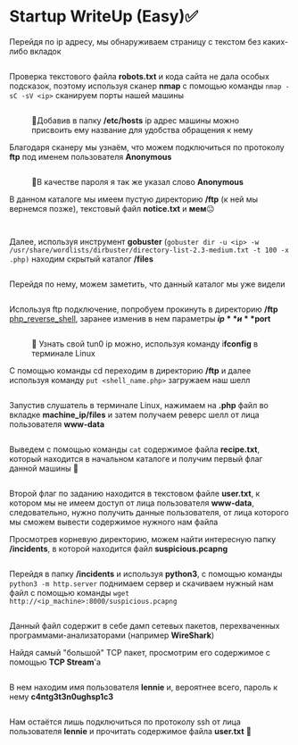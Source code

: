 # Startup WriteUp (Easy)✅

Перейдя по ip адресу, мы обнаруживаем страницу с текстом без каких-либо вкладок

&#x20;

<figure><img src="../.gitbook/assets/image (4) (2).png" alt=""><figcaption></figcaption></figure>

Проверка текстового файла **robots.txt** и кода сайта не дала особых подсказок, поэтому используя сканер **nmap** с помощью команды `nmap -sC -sV <ip>` сканируем порты нашей машины

<figure><img src="../.gitbook/assets/image (14).png" alt=""><figcaption><p>📌Добавив в папку <strong>/etc/hosts</strong> ip адрес машины можно присвоить ему название для удобства обращения к нему </p></figcaption></figure>

Благодаря сканеру мы узнаём, что можем подключиться по протоколу **ftp** под именем пользователя **Anonymous**

<figure><img src="../.gitbook/assets/image (13) (1).png" alt=""><figcaption><p>📌В качестве пароля я так же указал слово <strong>Anonymous</strong></p></figcaption></figure>

В данном каталоге мы имеем пустую директорию **/ftp** (к ней мы вернемся позже), текстовый файл **notice.txt** и **мем**😐

<figure><img src="../.gitbook/assets/image (2) (3).png" alt=""><figcaption></figcaption></figure>

<figure><img src="../.gitbook/assets/image (3) (3).png" alt=""><figcaption></figcaption></figure>

Далее, используя инструмент **gobuster** (`gobuster dir -u <ip> -w /usr/share/wordlists/dirbuster/directory-list-2.3-medium.txt -t 100 -x .php)` находим скрытый каталог **/files**

<figure><img src="../.gitbook/assets/image (5) (3).png" alt=""><figcaption></figcaption></figure>

Перейдя по нему, можем заметить, что данный каталог мы уже видели&#x20;

<figure><img src="../.gitbook/assets/image (11) (1).png" alt=""><figcaption></figcaption></figure>

Используя ftp подключение, попробуем прокинуть в директорию **/ftp** [php\_reverse\_shell](https://github.com/pentestmonkey/php-reverse-shell/blob/master/php-reverse-shell.php), заранее изменив в нем параметры **$ip** и **$port**

<figure><img src="../.gitbook/assets/image (15).png" alt=""><figcaption><p>📌 <strong></strong> Узнать свой tun0 ip можно, используя команду i<strong>fconfig</strong> в терминале Linux</p></figcaption></figure>

С помощью команды cd переходим в директорию **/ftp** и далее используя команду `put <shell_name.php>` загружаем наш шелл

<figure><img src="../.gitbook/assets/image (9) (1).png" alt=""><figcaption></figcaption></figure>

Запустив слушатель в терминале Linux, нажимаем на **.php** файл во вкладке **machine\_ip/files** и затем получаем реверс шелл от лица пользователя **www-data**

<figure><img src="../.gitbook/assets/image (8).png" alt=""><figcaption></figcaption></figure>

Выведем с помощью команды `cat` содержимое файла **recipe.txt**, который находится в начальном каталоге и получим первый флаг данной машины 🚩

<figure><img src="../.gitbook/assets/image (6) (2).png" alt=""><figcaption></figcaption></figure>

Второй флаг по заданию находится в текстовом файле **user.txt**, к котором мы не имеем доступ от лица пользователя **www-data**, следовательно, нужно получить данные пользователя, от лица которого мы сможем вывести содержимое нужного нам файла

Просмотрев корневую директорию, можем найти интересную папку **/incidents**, в которой находится файл **suspicious.pcapng**&#x20;

<figure><img src="../.gitbook/assets/image (17).png" alt=""><figcaption></figcaption></figure>

Перейдя в папку **/incidents** и используя **python3**, с помощью команды `python3 -m http.server` поднимаем сервер и скачиваем нужный нам файл с помощью команды `wget http://<ip_machine>:8000/suspicious.pcapng`

<figure><img src="../.gitbook/assets/image (7).png" alt=""><figcaption></figcaption></figure>

Данный файл содержит в себе дамп сетевых пакетов, перехваченных программами-анализаторами (например **WireShark**)

Найдя самый "большой" TCP пакет, просмотрим его содержимое с помощью **TCP Stream**'a

<figure><img src="../.gitbook/assets/image (7) (2).png" alt=""><figcaption></figcaption></figure>

В нем находим имя пользователя **lennie** и, вероятнее всего, пароль к нему **c4ntg3t3n0ughsp1c3**

<figure><img src="../.gitbook/assets/image (4) (3).png" alt=""><figcaption></figcaption></figure>

Нам остаётся лишь подключиться по протоколу ssh от лица пользователя **lennie** и прочитать содержимое файла **user.txt** 🚩

<figure><img src="../.gitbook/assets/image (16).png" alt=""><figcaption></figcaption></figure>

<figure><img src="../.gitbook/assets/image (6) (1).png" alt=""><figcaption></figcaption></figure>
